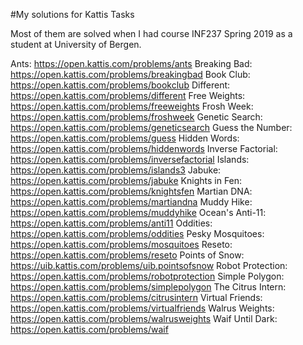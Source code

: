 #My solutions for Kattis Tasks

Most of them are solved when I had course INF237 Spring 2019 as a student at University of Bergen. 

Ants: https://open.kattis.com/problems/ants
Breaking Bad: https://open.kattis.com/problems/breakingbad
Book Club: https://open.kattis.com/problems/bookclub 
Different: https://open.kattis.com/problems/different
Free Weights: https://open.kattis.com/problems/freeweights
Frosh Week: https://open.kattis.com/problems/froshweek
Genetic Search: https://open.kattis.com/problems/geneticsearch
Guess the Number: https://open.kattis.com/problems/guess
Hidden Words: https://open.kattis.com/problems/hiddenwords
Inverse Factorial: https://open.kattis.com/problems/inversefactorial
Islands: https://open.kattis.com/problems/islands3 
Jabuke: https://open.kattis.com/problems/jabuke
Knights in Fen: https://open.kattis.com/problems/knightsfen
Martian DNA: https://open.kattis.com/problems/martiandna
Muddy Hike: https://open.kattis.com/problems/muddyhike
Ocean's Anti-11: https://open.kattis.com/problems/anti11
Oddities: https://open.kattis.com/problems/oddities
Pesky Mosquitoes: https://open.kattis.com/problems/mosquitoes
Reseto: https://open.kattis.com/problems/reseto
Points of Snow: https://uib.kattis.com/problems/uib.pointsofsnow
Robot Protection: https://open.kattis.com/problems/robotprotection
Simple Polygon: https://open.kattis.com/problems/simplepolygon
The Citrus Intern: https://open.kattis.com/problems/citrusintern
Virtual Friends: https://open.kattis.com/problems/virtualfriends
Walrus Weights: https://open.kattis.com/problems/walrusweights 
Waif Until Dark: https://open.kattis.com/problems/waif